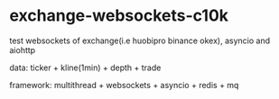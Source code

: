 # exchange-websockets-c10k
test websockets of exchange(i.e    huobipro  binance  okex),     asyncio and aiohttp

data: ticker + kline(1min) + depth + trade

framework: multithread + websockets + asyncio + redis + mq